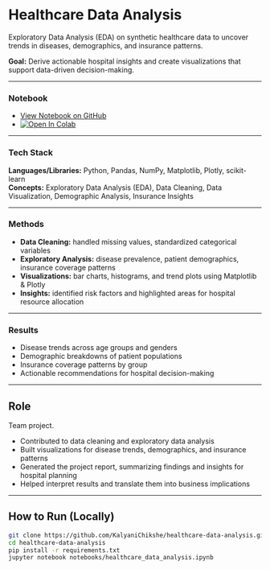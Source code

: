# Healthcare Data Analysis

Exploratory Data Analysis (EDA) on synthetic healthcare data to uncover trends in diseases, demographics, and insurance patterns.  

**Goal:** Derive actionable hospital insights and create visualizations that support data-driven decision-making.  

---

### Notebook
- [View Notebook on GitHub](notebooks/healthcare_data_analysis.ipynb)  
- [![Open In Colab](https://colab.research.google.com/assets/colab-badge.svg)](https://colab.research.google.com/github/KalyaniChikshe/healthcare-data-analysis/blob/main/notebooks/healthcare_data_analysis.ipynb)

---

### Tech Stack
**Languages/Libraries:** Python, Pandas, NumPy, Matplotlib, Plotly, scikit-learn  
**Concepts:** Exploratory Data Analysis (EDA), Data Cleaning, Data Visualization, Demographic Analysis, Insurance Insights  

---

### Methods
- **Data Cleaning:** handled missing values, standardized categorical variables  
- **Exploratory Analysis:** disease prevalence, patient demographics, insurance coverage patterns  
- **Visualizations:** bar charts, histograms, and trend plots using Matplotlib & Plotly  
- **Insights:** identified risk factors and highlighted areas for hospital resource allocation  

---

### Results
- Disease trends across age groups and genders  
- Demographic breakdowns of patient populations  
- Insurance coverage patterns by group  
- Actionable recommendations for hospital decision-making  

---

## Role
Team project.  
- Contributed to data cleaning and exploratory data analysis  
- Built visualizations for disease trends, demographics, and insurance patterns  
- Generated the project report, summarizing findings and insights for hospital planning  
- Helped interpret results and translate them into business implications 

---

## How to Run (Locally)
```bash
git clone https://github.com/KalyaniChikshe/healthcare-data-analysis.git
cd healthcare-data-analysis
pip install -r requirements.txt
jupyter notebook notebooks/healthcare_data_analysis.ipynb

